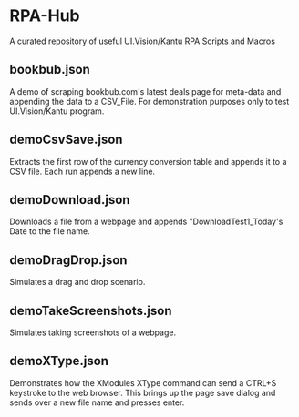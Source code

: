 # RPA-Hub
A curated repository of useful UI.Vision/Kantu RPA Scripts and Macros

## bookbub.json
A demo of scraping bookbub.com's latest deals page for meta-data and appending the data to a CSV_File. For demonstration purposes only to test UI.Vision/Kantu program.

## demoCsvSave.json
Extracts the first row of the currency conversion table and appends it to a CSV file. Each run appends a new line.

## demoDownload.json
Downloads a file from a webpage and appends "DownloadTest1_Today's Date to the file name.

## demoDragDrop.json
Simulates a drag and drop scenario.

## demoTakeScreenshots.json
Simulates taking screenshots of a webpage.

## demoXType.json
Demonstrates how the XModules XType command can send a CTRL+S keystroke to the web browser. This brings up the page save dialog and sends over a new file name and presses enter.
